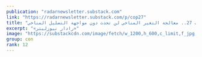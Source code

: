 ```yaml
---
publication: "radarnewsletter.substack.com"
link: "https://radarnewsletter.substack.com/p/cop27"
title: "هنا كوب 27.. معالجة التغير المناخي لن تحدث دون مواجهة التضليل المناخي"
excerpt: "«رادار نيوزليتر»"
image: "https://substackcdn.com/image/fetch/w_1200,h_600,c_limit,f_jpg,q_auto:good,fl_progressive:steep/https%3A%2F%2Fbucketeer-e05bbc84-baa3-437e-9518-adb32be77984.s3.amazonaws.com%2Fpublic%2Fimages%2F298ae9e6-3906-45f8-8eda-67797059b7dd_1280x840.jpeg"
group: con
rank: 12
---
```

